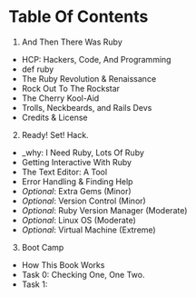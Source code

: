 # Table Of Contents

1. And Then There Was Ruby
  * HCP: Hackers, Code, And Programming
  * def ruby
  * The Ruby Revolution & Renaissance
  * Rock Out To The Rockstar
  * The Cherry Kool-Aid
  * Trolls, Neckbeards, and Rails Devs
  * Credits & License
2. Ready! Set! Hack.
  * _why: I Need Ruby, Lots Of Ruby
  * Getting Interactive With Ruby
  * The Text Editor: A Tool
  * Error Handling & Finding Help
  * _Optional_: Extra Gems (Minor)
  * _Optional_: Version Control (Minor)
  * _Optional_: Ruby Version Manager (Moderate)
  * _Optional_: Linux OS (Moderate)
  * _Optional_: Virtual Machine (Extreme)
3. Boot Camp
  * How This Book Works
  * Task 0: Checking One, One Two.
  * Task 1: 

